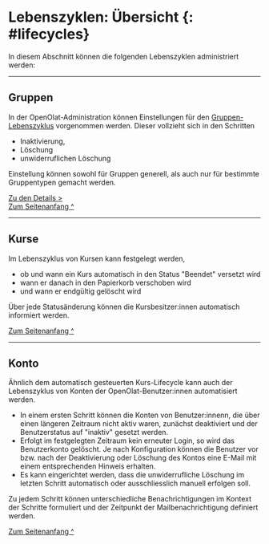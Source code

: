 # Lebenszyklen: Übersicht {: #lifecycles}

In diesem Abschnitt können die folgenden Lebenszyklen administriert werden:

---

## Gruppen

In der OpenOlat-Administration können Einstellungen für den [Gruppen-Lebenszyklus](Automatic_Group_Lifecycle.de.md) vorgenommen werden. Dieser vollzieht sich in den Schritten

* Inaktivierung,
* Löschung 
* unwiderruflichen Löschung

Einstellung können sowohl für Gruppen generell, als auch nur für bestimmte Gruppentypen gemacht werden. 


[Zu den Details >](Automatic_Group_Lifecycle.de.md)<br>
[Zum Seitenanfang ^](#lifecycles)

---

## Kurse

Im Lebenszyklus von Kursen kann festgelegt werden, 

* ob und wann ein Kurs automatisch in den Status "Beendet" versetzt wird 
* wann er danach in den Papierkorb verschoben wird
* und wann er endgültig gelöscht wird

Über jede Statusänderung können die Kursbesitzer:innen automatisch informiert werden.


[Zum Seitenanfang ^](#lifecycles)

---

## Konto

Ähnlich dem automatisch gesteuerten Kurs-Lifecycle kann auch der Lebenszyklus von Konten der OpenOlat-Benutzer:innen automatisiert werden. 

* In einem ersten Schritt können die Konten von Benutzer:innenn, die über einen längeren Zeitraum nicht aktiv waren, zunächst deaktiviert und der Benutzerstatus auf "inaktiv" gesetzt
werden. 
* Erfolgt im festgelegten Zeitraum kein erneuter Login, so wird das
Benutzerkonto gelöscht. Je nach Konfiguration können die Benutzer vor bzw.
nach der Deaktivierung oder Löschung des Kontos eine E-Mail mit einem
entsprechenden Hinweis erhalten.
* Es kann eingerichtet werden, dass die unwiderrufliche Löschung im letzten Schritt automatisch oder ausschliesslich manuell erfolgen soll.

Zu jedem Schritt können unterschiedliche Benachrichtigungen im Kontext der Schritte formuliert und der Zeitpunkt der Mailbenachrichtigung definiert werden.


[Zum Seitenanfang ^](#lifecycles)

  

